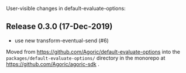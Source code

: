 User-visible changes in default-evaluate-options:

## Release 0.3.0 (17-Dec-2019)

* use new transform-eventual-send (#6)

Moved from https://github.com/Agoric/default-evaluate-options into the
`packages/default-evaluate-options/` directory in the monorepo at
https://github.com/Agoric/agoric-sdk .

